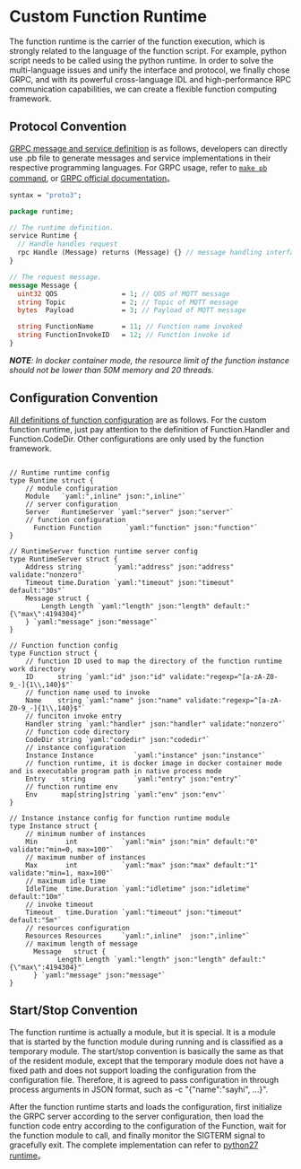 # Custom Function Runtime

The function runtime is the carrier of the function execution, which is strongly related to the language of the function script. For example, python script needs to be called using the python runtime. In order to solve the multi-language issues and unify the interface and protocol, we finally chose GRPC, and with its powerful cross-language IDL and high-performance RPC communication capabilities, we can create a flexible function computing framework.

## Protocol Convention

[GRPC message and service definition](https://github.com/baidu/openedge/tree/5010a0d8a4fc56241d5febbc03fdf1b3ec28905e/module/function/runtime/openedge_function_runtime.proto) is as follows, developers can directly use .pb file to generate messages and service implementations in their respective programming languages. For GRPC usage, refer to [```make pb``` command](https://github.com/baidu/openedge/tree/5010a0d8a4fc56241d5febbc03fdf1b3ec28905e/Makefile), or [GRPC official documentation](https://grpc.io/docs/quickstart/go.html)。

```proto
syntax = "proto3";

package runtime;

// The runtime definition.
service Runtime {
  // Handle handles request
  rpc Handle (Message) returns (Message) {} // message handling interface
}

// The request message.
message Message {
  uint32 QOS                = 1; // QOS of MQTT message
  string Topic              = 2; // Topic of MQTT message
  bytes  Payload            = 3; // Payload of MQTT message

  string FunctionName       = 11; // Function name invoked
  string FunctionInvokeID   = 12; // Function invoke id
}
```

_**NOTE**: In docker container mode, the resource limit of the function instance should not be lower than 50M memory and 20 threads._

## Configuration Convention

[All definitions of function configuration](https://github.com/baidu/openedge/tree/5010a0d8a4fc56241d5febbc03fdf1b3ec28905e/module/config/function.go) are as follows. For the custom function runtime, just pay attention to the definition of Function.Handler and Function.CodeDir. Other configurations are only used by the function framework.

```golang

// Runtime runtime config
type Runtime struct {
    // module configuration
    Module   `yaml:",inline" json:",inline"`
    // server configuration
    Server   RuntimeServer `yaml:"server" json:"server"`
    // function configuration
	  Function Function      `yaml:"function" json:"function"`
}

// RuntimeServer function runtime server config
type RuntimeServer struct {
	Address string        `yaml:"address" json:"address" validate:"nonzero"`
	Timeout time.Duration `yaml:"timeout" json:"timeout" default:"30s"`
	Message struct {
		Length Length `yaml:"length" json:"length" default:"{\"max\":4194304}"`
	} `yaml:"message" json:"message"`
}

// Function function config
type Function struct {
    // function ID used to map the directory of the function runtime work directory
    ID      string `yaml:"id" json:"id" validate:"regexp=^[a-zA-Z0-9_-]{1\\,140}$"`
    // function name used to invoke
    Name    string `yaml:"name" json:"name" validate:"regexp=^[a-zA-Z0-9_-]{1\\,140}$"`
    // funciton invoke entry
    Handler string `yaml:"handler" json:"handler" validate:"nonzero"`
    // function code directory
	CodeDir string `yaml:"codedir" json:"codedir"`
    // instance configuration
    Instance Instance          `yaml:"instance" json:"instance"`
    // function runtime, it is docker image in docker container mode and is executable program path in native process mode
    Entry    string            `yaml:"entry" json:"entry"`
    // function runtime env
	Env      map[string]string `yaml:"env" json:"env"`
}

// Instance instance config for function runtime module
type Instance struct {
    // minimum number of instances
    Min       int           `yaml:"min" json:"min" default:"0" validate:"min=0, max=100"`
    // maximum number of instances
    Max       int           `yaml:"max" json:"max" default:"1" validate:"min=1, max=100"`
    // maximum idle time
    IdleTime  time.Duration `yaml:"idletime" json:"idletime" default:"10m"`
    // invoke timeout
    Timeout   time.Duration `yaml:"timeout" json:"timeout" default:"5m"`
    // resources configuration
    Resources Resources     `yaml:",inline"  json:",inline"`
    // maximum length of message
	  Message   struct {
		    Length Length `yaml:"length" json:"length" default:"{\"max\":4194304}"`
	  } `yaml:"message" json:"message"`
}
```

## Start/Stop Convention

The function runtime is actually a module, but it is special. It is a module that is started by the function module during running and is classified as a temporary module. The start/stop convention is basically the same as that of the resident module, except that the temporary module does not have a fixed path and does not support loading the configuration from the configuration file. Therefore, it is agreed to pass configuration in through process arguments in JSON format, such as -c "{\"name\":\"sayhi\", ...}".

After the function runtime starts and loads the configuration, first initialize the GRPC server according to the server configuration, then load the function code entry according to the configuration of the Function, wait for the function module to call, and finally monitor the SIGTERM signal to gracefully exit. The complete implementation can refer to [python27 runtime](https://github.com/baidu/openedge/tree/5010a0d8a4fc56241d5febbc03fdf1b3ec28905e/openedge-function-runtime-python27/openedge_function_runtime_python27.py)。
